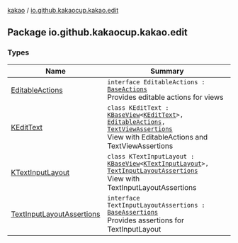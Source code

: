 [kakao](../index.md) / [io.github.kakaocup.kakao.edit](./index.md)

## Package io.github.kakaocup.kakao.edit

### Types

| Name | Summary |
|---|---|
| [EditableActions](-editable-actions/index.md) | `interface EditableActions : `[`BaseActions`](../io.github.kakaocup.kakao.common.actions/-base-actions/index.md)<br>Provides editable actions for views |
| [KEditText](-k-edit-text/index.md) | `class KEditText : `[`KBaseView`](../io.github.kakaocup.kakao.common.views/-k-base-view/index.md)`<`[`KEditText`](-k-edit-text/index.md)`>, `[`EditableActions`](-editable-actions/index.md)`, `[`TextViewAssertions`](../io.github.kakaocup.kakao.text/-text-view-assertions/index.md)<br>View with EditableActions and TextViewAssertions |
| [KTextInputLayout](-k-text-input-layout/index.md) | `class KTextInputLayout : `[`KBaseView`](../io.github.kakaocup.kakao.common.views/-k-base-view/index.md)`<`[`KTextInputLayout`](-k-text-input-layout/index.md)`>, `[`TextInputLayoutAssertions`](-text-input-layout-assertions/index.md)<br>View with TextInputLayoutAssertions |
| [TextInputLayoutAssertions](-text-input-layout-assertions/index.md) | `interface TextInputLayoutAssertions : `[`BaseAssertions`](../io.github.kakaocup.kakao.common.assertions/-base-assertions/index.md)<br>Provides assertions for TextInputLayout |
